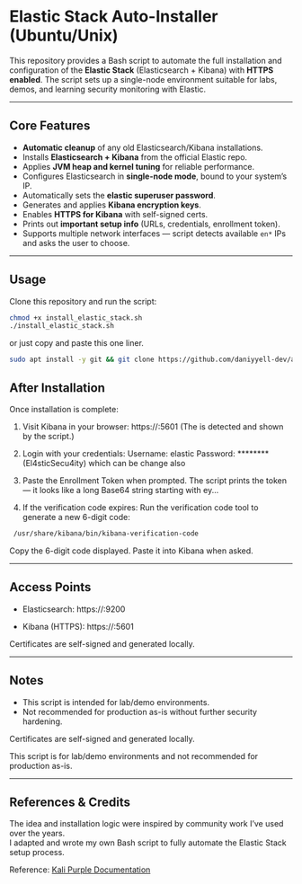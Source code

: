# Elastic Stack Auto-Installer (Ubuntu/Unix)

This repository provides a Bash script to automate the full installation and configuration of the **Elastic Stack** (Elasticsearch + Kibana) with **HTTPS enabled**. The script sets up a single-node environment suitable for labs, demos, and learning security monitoring with Elastic.  

---

## Core Features

- **Automatic cleanup** of any old Elasticsearch/Kibana installations.  
- Installs **Elasticsearch + Kibana** from the official Elastic repo.  
- Applies **JVM heap and kernel tuning** for reliable performance.  
- Configures Elasticsearch in **single-node mode**, bound to your system’s IP.  
- Automatically sets the **elastic superuser password**.  
- Generates and applies **Kibana encryption keys**.  
- Enables **HTTPS for Kibana** with self-signed certs.  
- Prints out **important setup info** (URLs, credentials, enrollment token).  
- Supports multiple network interfaces — script detects available `en*` IPs and asks the user to choose.  

---

## Usage

Clone this repository and run the script:

```bash
chmod +x install_elastic_stack.sh
./install_elastic_stack.sh 
```

or just copy and paste this one liner. 

```bash
sudo apt install -y git && git clone https://github.com/daniyyell-dev/auto_install_elastic_stack && cd auto_install_elastic_stack && chmod +x install_elastic_stack.sh && bash install_elastic_stack.sh
```
## After Installation

Once installation is complete:

1. Visit Kibana in your browser:
   https://<YOUR-IP>:5601
   (The <YOUR-IP> is detected and shown by the script.)

2. Login with your credentials:
   Username: elastic
   Password: ******** (El4sticSecu4ity) which can be change also

3. Paste the Enrollment Token when prompted.
   The script prints the token — it looks like a long Base64 string starting with ey...

4. If the verification code expires:
   Run the verification code tool to generate a new 6-digit code:

```bash
 /usr/share/kibana/bin/kibana-verification-code
```
   Copy the 6-digit code displayed.
   Paste it into Kibana when asked.

-----------------------------------------------------

## Access Points

- Elasticsearch:
  https://<YOUR-IP>:9200

- Kibana (HTTPS):
  https://<YOUR-IP>:5601

Certificates are self-signed and generated locally.

-----------------------------------------------------

## Notes

- This script is intended for lab/demo environments.
- Not recommended for production as-is without further security hardening.


Certificates are self-signed and generated locally.

This script is for lab/demo environments and not recommended for production as-is.

---

## References & Credits

The idea and installation logic were inspired by community work I’ve used over the years.  
I adapted and wrote my own Bash script to fully automate the Elastic Stack setup process.  

Reference: [Kali Purple Documentation](https://gitlab.com/kalilinux/kali-purple/documentation)  


